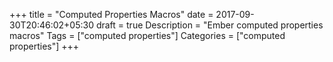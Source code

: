 +++
    title = "Computed Properties Macros"
    date = 2017-09-30T20:46:02+05:30
    draft = true
    Description = "Ember computed properties macros"
    Tags = ["computed properties"]
    Categories = ["computed properties"]
+++
